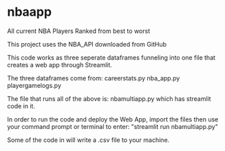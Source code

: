 # nbaapp
All current NBA Players Ranked from best to worst

This project uses the NBA_API downloaded from GitHub

This code works as three seperate dataframes funneling into one file that creates a web app through Streamlit. 

The three dataframes come from:
  careerstats.py
  nba_app.py
  playergamelogs.py
 
The file that runs all of the above is:
  nbamultiapp.py 
which has streamlit code in it. 

In order to run the code and deploy the Web App, import the files then use your command prompt or terminal to enter: "streamlit run nbamultiapp.py"



Some of the code in will write a .csv file to your machine. 
